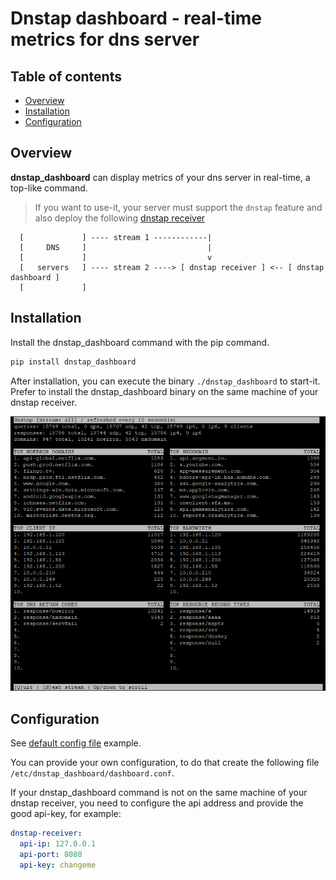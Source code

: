 # Dnstap dashboard - real-time metrics for dns server

## Table of contents
* [Overview](#overview)
* [Installation](#installation)
* [Configuration](#configuration)

## Overview

**dnstap_dashboard** can display metrics of your dns server in real-time, a top-like command.

> If you want to use-it, your server must support the ``dnstap`` feature and also deploy the following [dnstap receiver](https://github.com/dmachard/dnstap-receiver)
                       
      [             ] ---- stream 1 ------------|
      [     DNS     ]                           |
      [             ]                           v
      [   servers   ] ---- stream 2 ----> [ dnstap receiver ] <-- [ dnstap dashboard ]
      [             ]                         

## Installation

Install the dnstap_dashboard command with the pip command.

```python
pip install dnstap_dashboard
```

After installation, you can execute the binary `./dnstap_dashboard` to start-it.
Prefer to install the dnstap_dashboard binary on the same machine of your dnstap receiver.

![dnstap_dashboard](/screenshot.png)

## Configuration

See [default config file](/dnstap_dashboard/dashboard.conf) example.

You can provide your own configuration, to do that create the following file `/etc/dnstap_dashboard/dashboard.conf`.

If your dnstap_dashboard command is not on the same machine of your dnstap receiver, you need to configure the api address and provide the good api-key, for example:

```yaml
dnstap-receiver:
  api-ip: 127.0.0.1
  api-port: 8080
  api-key: changeme
```